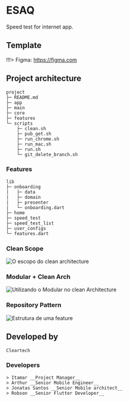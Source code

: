 # ESAQ

Speed test for internet app.

## Template

!!!> Figma: <https://figma.com>

## Project architecture

    project
    ├─ README.md
    ├─ app
    ├─ main
    ├─ core
    ├─ features
    └─ scripts
        ├─ clean.sh
        ├─ pub_get.sh
        ├─ run_chrome.sh
        ├─ run_mac.sh
        ├─ run.sh
        └─ git_delete_branch.sh

### Features

    lib
    ├─ onboarding
    |   ├─ data
    |   ├─ domain
    |   ├─ presenter
    |   └─ onboarding.dart
    ├─ home
    ├─ speed_test
    ├─ speed_test_list
    ├─ user_configs
    └─ features.dart

### Clean Scope

![O escopo do clean architecture](img/clean_scope.png)

### Modular + Clean Arch

![Utilizando o Modular no clean Architecture](img/modular.png)

### Repository Pattern

![Estrutura de uma feature](img/features.png)

## Developed by

    Cleartech

### Developers

    > Itamar __Project Manager__
    > Arthur __Senior Mobile Engineer__
    > Jonatas Santos __Senior Mobile architect__
    > Robson __Senior Flutter Developer__
